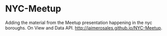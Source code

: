 # NYC-Meetup
Adding the material from the Meetup presentation happening in the nyc boroughs. On View and Data API.
http://jaimerosales.github.io/NYC-Meetup. 
